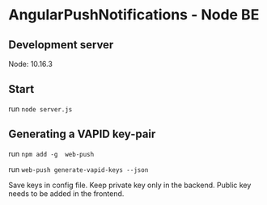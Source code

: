 # AngularPushNotifications - Node BE

## Development server
Node: 10.16.3

## Start
run `node server.js` 


## Generating a VAPID key-pair
run `npm add -g  web-push`

run `web-push generate-vapid-keys --json`

Save keys in config file. Keep private key only in the backend.
Public key needs to be added in the frontend.

